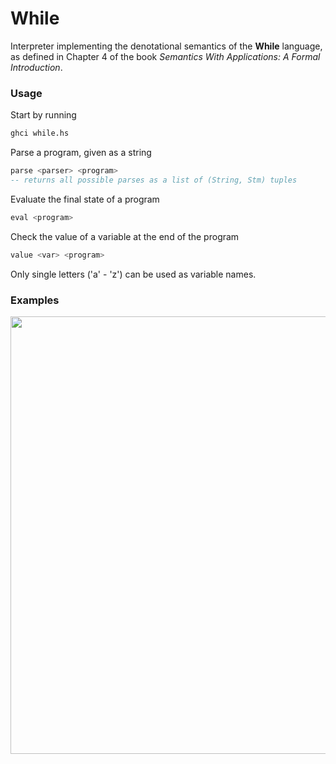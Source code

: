 # While

Interpreter implementing the denotational semantics of the **While** language, as defined in Chapter 4 of the book *Semantics With Applications: A Formal Introduction*.

### Usage

Start by running
```sh
ghci while.hs
```

Parse a program, given as a string
```haskell
parse <parser> <program>
-- returns all possible parses as a list of (String, Stm) tuples
```

Evaluate the final state of a program
```haskell
eval <program>
```

Check the value of a variable at the end of the program
```haskell
value <var> <program>
```

Only single letters ('a' - 'z') can be used as variable names.

### Examples

<p float="left">
  <img src="https://imgur.com/GJ9b9Ng.gif" width="700" />
</p>
